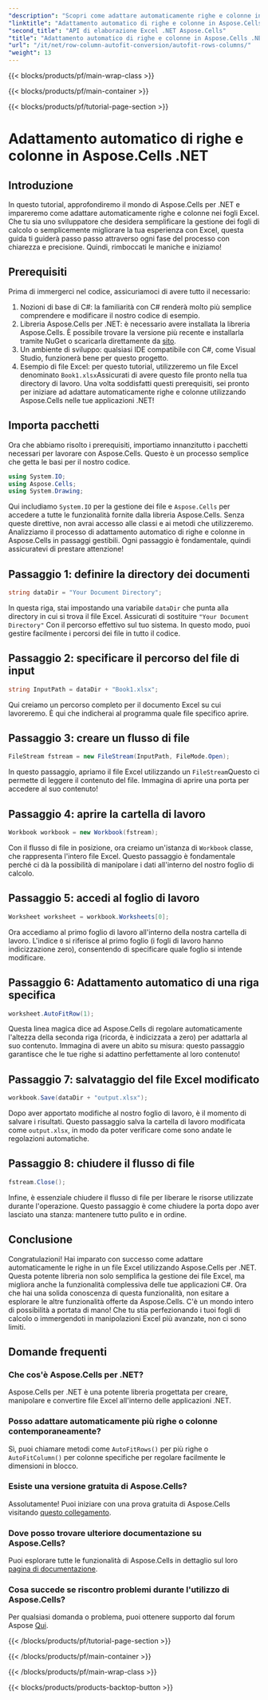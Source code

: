 ```yaml
---
"description": "Scopri come adattare automaticamente righe e colonne in Excel con Aspose.Cells per .NET. Una semplice guida passo passo per migliorare la formattazione dei tuoi fogli di calcolo."
"linktitle": "Adattamento automatico di righe e colonne in Aspose.Cells .NET"
"second_title": "API di elaborazione Excel .NET Aspose.Cells"
"title": "Adattamento automatico di righe e colonne in Aspose.Cells .NET"
"url": "/it/net/row-column-autofit-conversion/autofit-rows-columns/"
"weight": 13
---
```


{{< blocks/products/pf/main-wrap-class >}}

{{< blocks/products/pf/main-container >}}

{{< blocks/products/pf/tutorial-page-section >}}

# Adattamento automatico di righe e colonne in Aspose.Cells .NET

## Introduzione
In questo tutorial, approfondiremo il mondo di Aspose.Cells per .NET e impareremo come adattare automaticamente righe e colonne nei fogli Excel. Che tu sia uno sviluppatore che desidera semplificare la gestione dei fogli di calcolo o semplicemente migliorare la tua esperienza con Excel, questa guida ti guiderà passo passo attraverso ogni fase del processo con chiarezza e precisione. Quindi, rimboccati le maniche e iniziamo!
## Prerequisiti
Prima di immergerci nel codice, assicuriamoci di avere tutto il necessario:
1. Nozioni di base di C#: la familiarità con C# renderà molto più semplice comprendere e modificare il nostro codice di esempio.
2. Libreria Aspose.Cells per .NET: è necessario avere installata la libreria Aspose.Cells. È possibile trovare la versione più recente e installarla tramite NuGet o scaricarla direttamente da [sito](https://releases.aspose.com/cells/net/).
3. Un ambiente di sviluppo: qualsiasi IDE compatibile con C#, come Visual Studio, funzionerà bene per questo progetto.
4. Esempio di file Excel: per questo tutorial, utilizzeremo un file Excel denominato `Book1.xlsx`Assicurati di avere questo file pronto nella tua directory di lavoro.
Una volta soddisfatti questi prerequisiti, sei pronto per iniziare ad adattare automaticamente righe e colonne utilizzando Aspose.Cells nelle tue applicazioni .NET!
## Importa pacchetti
Ora che abbiamo risolto i prerequisiti, importiamo innanzitutto i pacchetti necessari per lavorare con Aspose.Cells. Questo è un processo semplice che getta le basi per il nostro codice.
```csharp
using System.IO;
using Aspose.Cells;
using System.Drawing;
```
Qui includiamo `System.IO` per la gestione dei file e `Aspose.Cells` per accedere a tutte le funzionalità fornite dalla libreria Aspose.Cells. Senza queste direttive, non avrai accesso alle classi e ai metodi che utilizzeremo.
Analizziamo il processo di adattamento automatico di righe e colonne in Aspose.Cells in passaggi gestibili. Ogni passaggio è fondamentale, quindi assicuratevi di prestare attenzione!
## Passaggio 1: definire la directory dei documenti
```csharp
string dataDir = "Your Document Directory";
```
In questa riga, stai impostando una variabile `dataDir` che punta alla directory in cui si trova il file Excel. Assicurati di sostituire `"Your Document Directory"` Con il percorso effettivo sul tuo sistema. In questo modo, puoi gestire facilmente i percorsi dei file in tutto il codice.
## Passaggio 2: specificare il percorso del file di input
```csharp
string InputPath = dataDir + "Book1.xlsx";
```
Qui creiamo un percorso completo per il documento Excel su cui lavoreremo. È qui che indicherai al programma quale file specifico aprire.
## Passaggio 3: creare un flusso di file
```csharp
FileStream fstream = new FileStream(InputPath, FileMode.Open);
```
In questo passaggio, apriamo il file Excel utilizzando un `FileStream`Questo ci permette di leggere il contenuto del file. Immagina di aprire una porta per accedere al suo contenuto!
## Passaggio 4: aprire la cartella di lavoro
```csharp
Workbook workbook = new Workbook(fstream);
```
Con il flusso di file in posizione, ora creiamo un'istanza di `Workbook` classe, che rappresenta l'intero file Excel. Questo passaggio è fondamentale perché ci dà la possibilità di manipolare i dati all'interno del nostro foglio di calcolo.
## Passaggio 5: accedi al foglio di lavoro
```csharp
Worksheet worksheet = workbook.Worksheets[0];
```
Ora accediamo al primo foglio di lavoro all'interno della nostra cartella di lavoro. L'indice `0` si riferisce al primo foglio (i fogli di lavoro hanno indicizzazione zero), consentendo di specificare quale foglio si intende modificare.
## Passaggio 6: Adattamento automatico di una riga specifica
```csharp
worksheet.AutoFitRow(1);
```
Questa linea magica dice ad Aspose.Cells di regolare automaticamente l'altezza della seconda riga (ricorda, è indicizzata a zero) per adattarla al suo contenuto. Immagina di avere un abito su misura: questo passaggio garantisce che le tue righe si adattino perfettamente al loro contenuto!
## Passaggio 7: salvataggio del file Excel modificato
```csharp
workbook.Save(dataDir + "output.xlsx");
```
Dopo aver apportato modifiche al nostro foglio di lavoro, è il momento di salvare i risultati. Questo passaggio salva la cartella di lavoro modificata come `output.xlsx`, in modo da poter verificare come sono andate le regolazioni automatiche.
## Passaggio 8: chiudere il flusso di file
```csharp
fstream.Close();
```
Infine, è essenziale chiudere il flusso di file per liberare le risorse utilizzate durante l'operazione. Questo passaggio è come chiudere la porta dopo aver lasciato una stanza: mantenere tutto pulito e in ordine.
## Conclusione
Congratulazioni! Hai imparato con successo come adattare automaticamente le righe in un file Excel utilizzando Aspose.Cells per .NET. Questa potente libreria non solo semplifica la gestione dei file Excel, ma migliora anche la funzionalità complessiva delle tue applicazioni C#. 
Ora che hai una solida conoscenza di questa funzionalità, non esitare a esplorare le altre funzionalità offerte da Aspose.Cells. C'è un mondo intero di possibilità a portata di mano! Che tu stia perfezionando i tuoi fogli di calcolo o immergendoti in manipolazioni Excel più avanzate, non ci sono limiti.
## Domande frequenti
### Che cos'è Aspose.Cells per .NET?
Aspose.Cells per .NET è una potente libreria progettata per creare, manipolare e convertire file Excel all'interno delle applicazioni .NET.
### Posso adattare automaticamente più righe o colonne contemporaneamente?
Sì, puoi chiamare metodi come `AutoFitRows()` per più righe o `AutoFitColumn()` per colonne specifiche per regolare facilmente le dimensioni in blocco.
### Esiste una versione gratuita di Aspose.Cells?
Assolutamente! Puoi iniziare con una prova gratuita di Aspose.Cells visitando [questo collegamento](https://releases.aspose.com/).
### Dove posso trovare ulteriore documentazione su Aspose.Cells?
Puoi esplorare tutte le funzionalità di Aspose.Cells in dettaglio sul loro [pagina di documentazione](https://reference.aspose.com/cells/net/).
### Cosa succede se riscontro problemi durante l'utilizzo di Aspose.Cells?
Per qualsiasi domanda o problema, puoi ottenere supporto dal forum Aspose [Qui](https://forum.aspose.com/c/cells/9).

{{< /blocks/products/pf/tutorial-page-section >}}

{{< /blocks/products/pf/main-container >}}

{{< /blocks/products/pf/main-wrap-class >}}

{{< blocks/products/products-backtop-button >}}